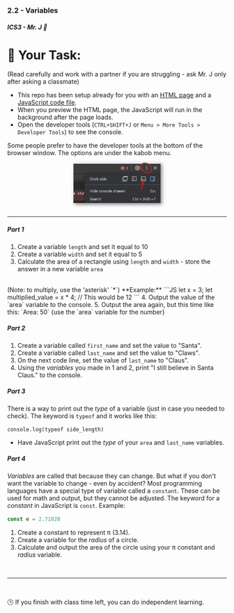 ### 2.2 - Variables

##### ICS3 - Mr. J 🐧

# 📝 Your Task:

(Read carefully and work with a partner if you are struggling - ask Mr. J only after asking a classmate)

- This repo has been setup already for you with an [HTML page](./index.html) and a [JavaScript code file](./main.js).
- When you preview the HTML page, the JavaScript will run in the background after the page loads.
- Open the developer tools (`CTRL+SHIFT+J` or `Menu > More Tools > Developer Tools`) to see the console.


Some people prefer to have the developer tools at the bottom of the browser window. The options are under the kabob menu.

<img src="./.vscode/console_dock.png" style="display:block;margin:auto;filter:drop-shadow(3px 3px 4px grey)" width="200px">
<br>

---

##### Part 1

1. Create a variable `length` and set it equal to 10
2. Create a variable `width` and set it equal to 5
3. Calculate the area of a rectangle using `length` and `width` - store the answer in a new variable `area`
<br>
(Note: to multiply, use the 'asterisk' `*`) **Example:**
```JS
let x = 3;
let multiplied_value = x * 4;   // This would be 12
```
4. Output the value of the `area` variable to the console.
5. Output the area again, but this time like this: `Area: 50`  {use the `area` variable for the number}

##### Part 2

1. Create a variable called `first_name` and set the value to "Santa".
2. Create a variable called `last_name` and set the value to "Claws".
3. On the next code line, set the value of `last_name` to "Claus".
4. Using the _variables_ you made in 1 and 2, print "I still believe in Santa Claus." to the console.

##### Part 3

There is a way to print out the _type_ of a variable (just in case you needed to check). The keyword is `typeof` and it works like this:
```JS
console.log(typeof side_length)
```

- Have JavaScript print out the _type_ of your `area` and `last_name` variables.

##### Part 4

_Variables_ are called that because they can change. But what if you don't want the variable to change - even by accident? Most programming languages have a special type of variable called a `constant`. These can be used for math and output, but they cannot be adjusted. The keyword for a _constant_ in JavaScript is `const`. Example:
```js
const e = 2.71828
```
1. Create a constant to represent π (3.14).
2. Create a variable for the _radius_ of a circle.
3. Calculate and output the area of the circle using your π constant and _radius_ variable.

<br>

---

<br>

🕒 If you finish with class time left, you can do independent learning.
